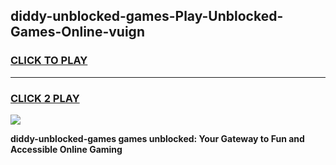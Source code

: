 
## diddy-unblocked-games-Play-Unblocked-Games-Online-vuign
<h3>
<a href="https://premium76.site?title=diddy-unblocked-games&ref=25A">CLICK TO PLAY</a></h3>
<hr>

<h3>
<a href="https://premium76.site?title=diddy-unblocked-games&ref=25A">CLICK 2 PLAY</a>
  
</h3>

<a href="https://premium76.site?title=diddy-unblocked-games&ref=25A"><img src="https://clearcache.store/games.png"></a>


**diddy-unblocked-games games unblocked: Your Gateway to Fun and Accessible Online Gaming**
